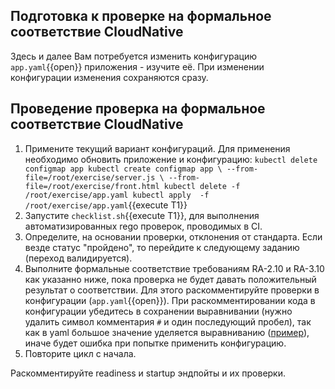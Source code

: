 ## Подготовка к проверке на формальное соответствие CloudNative
Здесь и далее Вам потребуется изменить конфигурацию `app.yaml`{{open}} приложения - изучите её. При изменении конфигурации изменения сохраняются сразу.

## Проведение проверка на формальное соответствие CloudNative
1.  Примените текущий вариант конфигураций. Для применения необходимо обновить приложение и конфигурацию:
``
kubectl delete configmap app
kubectl create configmap app \
  --from-file=/root/exercise/server.js \
  --from-file=/root/exercise/front.html
kubectl delete -f /root/exercise/app.yaml
kubectl apply  -f /root/exercise/app.yaml
``{{execute T1}}
1. Запустите `checklist.sh`{{execute T1}}, для выполнения автоматизированных rego проверок, проводимых в CI.
2. Определите, на основании проверки, отклонения от стандарта. Если везде статус "пройдено", то перейдите к следующему заданию (переход валидируется).
3. Выполните формальные соответствие требованиям RA-2.10 и RA-3.10 как указанно ниже, пока проверка не будет давать положительный результат о соответствии. Для этого раскомментируйте проверки в конфигурации (`app.yaml`{{open}}). При раскомментировании кода в конфигурации убедитесь в сохранении выравнивании (нужно удалить символ комментария `#` и один последующий пробел), так как в yaml большое значение уделяется выравниванию ([пример](https://kubernetes.io/ru/docs/tasks/configure-pod-container/configure-liveness-readiness-startup-probes/)), иначе будет ошибка при попытке применить конфигурацию. 
4. Повторите цикл с начала. 

Раскомментируйте readiness и startup эндпойты и их проверки.

